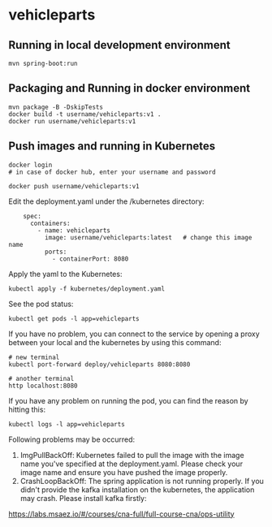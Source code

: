 # vehicleparts

## Running in local development environment

```
mvn spring-boot:run
```

## Packaging and Running in docker environment

```
mvn package -B -DskipTests
docker build -t username/vehicleparts:v1 .
docker run username/vehicleparts:v1
```

## Push images and running in Kubernetes

```
docker login 
# in case of docker hub, enter your username and password

docker push username/vehicleparts:v1
```

Edit the deployment.yaml under the /kubernetes directory:
```
    spec:
      containers:
        - name: vehicleparts
          image: username/vehicleparts:latest   # change this image name
          ports:
            - containerPort: 8080

```

Apply the yaml to the Kubernetes:
```
kubectl apply -f kubernetes/deployment.yaml
```

See the pod status:
```
kubectl get pods -l app=vehicleparts
```

If you have no problem, you can connect to the service by opening a proxy between your local and the kubernetes by using this command:
```
# new terminal
kubectl port-forward deploy/vehicleparts 8080:8080

# another terminal
http localhost:8080
```

If you have any problem on running the pod, you can find the reason by hitting this:
```
kubectl logs -l app=vehicleparts
```

Following problems may be occurred:

1. ImgPullBackOff:  Kubernetes failed to pull the image with the image name you've specified at the deployment.yaml. Please check your image name and ensure you have pushed the image properly.
1. CrashLoopBackOff: The spring application is not running properly. If you didn't provide the kafka installation on the kubernetes, the application may crash. Please install kafka firstly:

https://labs.msaez.io/#/courses/cna-full/full-course-cna/ops-utility

